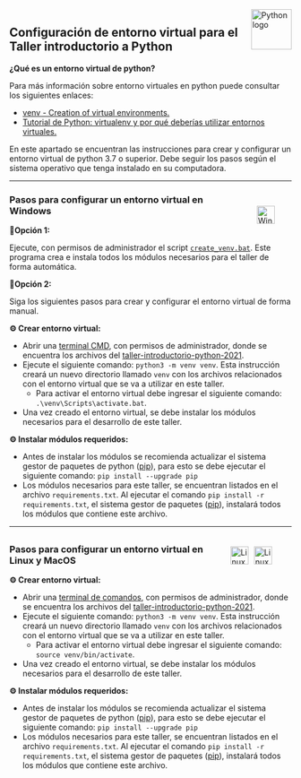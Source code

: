 <a href="https://www.python.org">
    <img src="https://icon-icons.com/icons2/2107/PNG/128/file_type_python_icon_130221.png" alt="Python logo" title="Python" align="right" height="72"/>
</a>

## Configuración de entorno virtual para el Taller introductorio a Python

**¿Qué es un entorno virtual de python?**




Para más información sobre entorno virtuales en python puede consultar los siguientes enlaces:
* [venv - Creation of virtual environments.](https://docs.python.org/3/library/venv.html)
* [Tutorial de Python: virtualenv y por qué deberías utilizar entornos virtuales.](https://www.youtube.com/watch?v=N5vscPTWKOk)


En este apartado se encuentran las instrucciones para crear y configurar un entorno virtual de python 3.7 o superior. Debe seguir los pasos según el sistema operativo que tenga instalado en su computadora.

---
<img src="https://cdn.icon-icons.com/icons2/836/PNG/512/Windows_Phone_icon-icons.com_66782.png" alt="Windows OS" title="Windows Logo" align="right" height="32"  style="margin: 30px" />

### Pasos para configurar un entorno virtual en Windows

**📌Opción 1:**

Ejecute, con permisos de administrador el script <a href="create_venv.bat" target="_blank">`create_venv.bat`</a>. Este programa crea e instala todos los módulos necesarios para el taller de forma automática.

**📌Opción 2:**

Siga los siguientes pasos para crear y configurar el entorno virtual de forma manual. 

**⚙️ Crear entorno virtual:**

* Abrir una [terminal CMD](), con permisos de administrador, donde se encuentra los archivos del  [taller-introductorio-python-2021](https://github.com/jeison-araya/taller-introductorio-python-2021/archive/main.zip "taller-introductorio-python-2021").
* Ejecute el siguiente comando:
`python3 -m venv venv`. Esta instrucción creará un nuevo directorio llamado `venv` con los archivos relacionados con el entorno virtual que se va a utilizar en este taller.
    * Para activar el entorno virtual debe ingresar el siguiente comando: `.\venv\Scripts\activate.bat`.
* Una vez creado el entorno virtual, se debe instalar los módulos necesarios para el desarrollo de este taller.

**⚙ Instalar módulos requeridos:**

* Antes de instalar los módulos se recomienda actualizar el sistema gestor de paquetes de python ([pip](https://pypi.org/project/pip/ "pip")), para esto se debe ejecutar el siguiente comando: `pip install --upgrade pip`
* Los módulos necesarios para este taller, se encuentran listados en el archivo `requirements.txt`. Al ejecutar el comando `pip install -r requirements.txt`, el sistema gestor de paquetes ([pip](https://pypi.org/project/pip/ "pip")), instalará todos los módulos que contiene este archivo.
---

<div   style="margin: 30px">
    <img src="https://cdn.icon-icons.com/icons2/1/PNG/256/social_apple_mac_65.png" alt="Linux OS" title="Linux penguin" align="right" height="32"  style="margin: 5px" />
    <img src="https://cdn.icon-icons.com/icons2/46/PNG/128/linux_penguin_animal_9362.png" alt="Linux OS" title="Linux penguin" align="right" height="32" style="margin: 5px" />
</div>

### Pasos para configurar un entorno virtual en Linux y MacOS

**⚙️ Crear entorno virtual:**

* Abrir una [terminal de comandos](), con permisos de administrador, donde se encuentra los archivos del  [taller-introductorio-python-2021](https://github.com/jeison-araya/taller-introductorio-python-2021/archive/main.zip "taller-introductorio-python-2021").
* Ejecute el siguiente comando:
`python3 -m venv venv`. Esta instrucción creará un nuevo directorio llamado `venv` con los archivos relacionados con el entorno virtual que se va a utilizar en este taller.
    * Para activar el entorno virtual debe ingresar el siguiente comando: `source venv/bin/activate`.
* Una vez creado el entorno virtual, se debe instalar los módulos necesarios para el desarrollo de este taller.

**⚙ Instalar módulos requeridos:**

* Antes de instalar los módulos se recomienda actualizar el sistema gestor de paquetes de python ([pip](https://pypi.org/project/pip/ "pip")), para esto se debe ejecutar el siguiente comando: `pip install --upgrade pip`
* Los módulos necesarios para este taller, se encuentran listados en el archivo `requirements.txt`. Al ejecutar el comando `pip install -r requirements.txt`, el sistema gestor de paquetes ([pip](https://pypi.org/project/pip/ "pip")), instalará todos los módulos que contiene este archivo.
